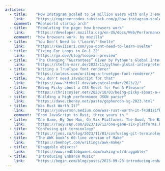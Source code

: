 ```yaml
---
articles:
  - title:    "How Instagram scaled to 14 million users with only 3 engineers"
    link:     "https://engineercodex.substack.com/p/how-instagram-scaled-to-14-million"
    comment:  "Realworld startup arch"
  - title:    "Populating the page: how browsers work"
    link:     "https://developer.mozilla.org/en-US/docs/Web/Performance/How_browsers_work"
    comment:  "how browsers work. by mozilla"
  - title:    "You Don't Need to \"Learn\" Svelte"
    link:     "https://kaviisuri.com/you-dont-need-to-learn-svelte"
  - title:    "Fixing For Loops in Go 1.22"
    link:     "https://go.dev/blog/loopvar-preview"
  - title:    "The Changing “Guarantees” Given by Python's Global Interpreter Lock"
    link:     "https://stefan-marr.de/2023/11/python-global-interpreter-lock/"
  - title:    "Writing a TrueType font renderer"
    link:     "https://axleos.com/writing-a-truetype-font-renderer/"
  - title:    "You don't need JavaScript for that"
    link:     "https://www.htmhell.dev/adventcalendar/2023/2/"
  - title:    "Being Picky about a CSS Reset for Fun & Pleasure"
    link:     "https://chriscoyier.net/2023/10/03/being-picky-about-a-css-reset-for-fun-pleasure/"
  - title:    "Building a high performance JSON parser"
    link:     "https://dave.cheney.net/paste/gophercon-sg-2023.html"
  - title:    "Was Rust Worth It?"
    link:     "https://jsoverson.medium.com/was-rust-worth-it-f43d171fb1b3"
    comment:  "From JavaScript to Rust, three years in."
  - title:    "One Game, By One Man, On Six Platforms: The Good, The Bad and The Ugly"
    link:     "https://ruoyusun.com/2023/10/12/one-game-six-platforms.html"
  - title:    "Confusing git terminology"
    link:     "https://jvns.ca/blog/2023/11/01/confusing-git-terminology/"
  - title:    "The AWK book’s 60-line version of Make"
    link:     "https://benhoyt.com/writings/awk-make/"
  - title:    "Draggable objects"
    link:     "https://www.redblobgames.com/making-of/draggable/"
  - title:    "Introducing Enhance Music"
    link:     "https://begin.com/blog/posts/2023-09-28-introducing-enhance-music"
---
```

